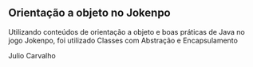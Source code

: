 ## Orientação a objeto no Jokenpo

Utilizando conteúdos de orientação a objeto e boas práticas de Java no jogo Jokenpo, foi utilizado Classes com Abstração e Encapsulamento

Julio Carvalho
